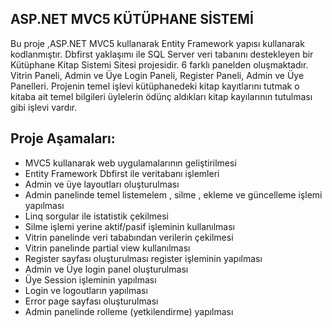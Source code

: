 ASP.NET MVC5 KÜTÜPHANE SİSTEMİ
----------------------------
Bu proje ,ASP.NET MVC5 kullanarak Entity Framework yapısı kullanarak kodlanmıştır. Dbfirst yaklaşımı ile SQL Server veri tabanını destekleyen bir Kütüphane Kitap Sistemi Sitesi projesidir. 6 farklı panelden oluşmaktadır.
Vitrin Paneli, Admin ve Üye Login Paneli, Register Paneli, Admin ve Üye Panelleri. Projenin temel işlevi kütüphanedeki kitap kayıtlarını tutmak o kitaba ait temel bilgileri üylelerin ödünç aldıkları kitap kayılarının tutulması gibi işlevi vardır.

Proje Aşamaları:
-------------------------
- MVC5 kullanarak web uygulamalarının geliştirilmesi
- Entity Framework Dbfirst ile veritabanı işlemleri
- Admin ve üye layoutları oluşturulması
- Admin panelinde temel listemelem , silme , ekleme ve güncelleme işlemi yapılması
- Linq sorgular ile istatistik çekilmesi
- Silme işlemi yerine aktif/pasif işleminin kullanılması
- Vitrin panelinde veri tababından verilerin çekilmesi
- Vitrin panelinde partial view kullanılması
- Register sayfası oluşturulması register işleminin yapılması
- Admin ve Üye login panel oluşturulması
- Üye Session işleminin yapılması
- Login ve logoutların yapılması
- Error page sayfası oluşturulması
- Admin panelinde rolleme (yetkilendirme) yapılması

